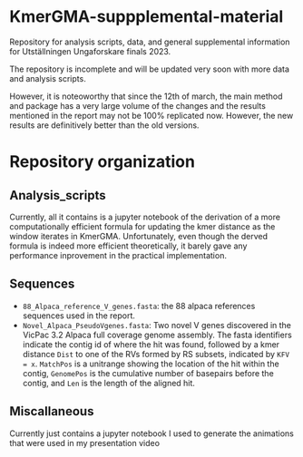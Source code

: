 # KmerGMA-suppplemental-material
Repository for analysis scripts, data, and general supplemental information for Utställningen Ungaforskare finals 2023.

The repository is incomplete and will be updated very soon with more data and analysis scripts.

However, it is noteoworthy that since the 12th of march, the main method and package has a very large volume of the changes and the results mentioned in the report may not be  100% replicated now. However, the new results are definitively better than the old versions.

# Repository organization
## Analysis_scripts
Currently, all it contains is a jupyter notebook of the derivation of a more computationally efficient formula for updating the kmer distance as the window iterates in KmerGMA. Unfortunately, even though the derved formula is indeed more efficient theoretically, it barely gave any performance inprovement in the practical implementation. 

## Sequences
- `88_Alpaca_reference_V_genes.fasta`: the 88 alpaca references sequences used in the report.
- `Novel_Alpaca_PseudoVgenes.fasta`: Two novel V genes discovered in the VicPac 3.2 Alpaca full coverage genome assembly. The fasta identifiers indicate the contig id of where the hit was found, followed by a kmer distance `Dist` to one of the RVs formed by RS subsets, indicated by `KFV = x`. `MatchPos` is a unitrange showing the location of the hit within the contig, `GenomePos` is the cumulative number of basepairs before the contig, and `Len` is the length of the aligned hit. 

## Miscallaneous
Currently just contains a jupyter notebook I used to generate the animations that were used in my presentation video